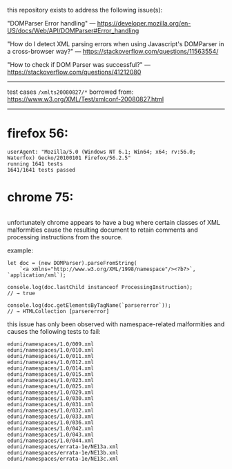 ﻿this repository exists to address the following issue(s):

"DOMParser Error handling" —
https://developer.mozilla.org/en-US/docs/Web/API/DOMParser#Error_handling

"How do I detect XML parsing errors when using Javascript's DOMParser in a cross-browser way?" —
https://stackoverflow.com/questions/11563554/

"How to check if DOM Parser was successful?" —
https://stackoverflow.com/questions/41212080

---

test cases `/xmlts20080827/*` borrowed from: https://www.w3.org/XML/Test/xmlconf-20080827.html

---

# firefox 56:

```
userAgent: "Mozilla/5.0 (Windows NT 6.1; Win64; x64; rv:56.0; Waterfox) Gecko/20100101 Firefox/56.2.5"
running 1641 tests
1641/1641 tests passed
```

# chrome 75:

```

```

unfortunately chrome appears to have a bug where certain classes of XML malformities cause the resulting document to retain comments and processing instructions from the source.

example:

```
let doc = (new DOMParser).parseFromString(
	`<a xmlns="http://www.w3.org/XML/1998/namespace"/><?b?>`, `application/xml`);

console.log(doc.lastChild instanceof ProcessingInstruction);
// → true

console.log(doc.getElementsByTagName(`parsererror`));
// → HTMLCollection [parsererror]
```

this issue has only been observed with namespace-related malformities and causes the following tests to fail:

```
eduni/namespaces/1.0/009.xml
eduni/namespaces/1.0/010.xml
eduni/namespaces/1.0/011.xml
eduni/namespaces/1.0/012.xml
eduni/namespaces/1.0/014.xml
eduni/namespaces/1.0/015.xml
eduni/namespaces/1.0/023.xml
eduni/namespaces/1.0/025.xml
eduni/namespaces/1.0/029.xml
eduni/namespaces/1.0/030.xml
eduni/namespaces/1.0/031.xml
eduni/namespaces/1.0/032.xml
eduni/namespaces/1.0/033.xml
eduni/namespaces/1.0/036.xml
eduni/namespaces/1.0/042.xml
eduni/namespaces/1.0/043.xml
eduni/namespaces/1.0/044.xml
eduni/namespaces/errata-1e/NE13a.xml
eduni/namespaces/errata-1e/NE13b.xml
eduni/namespaces/errata-1e/NE13c.xml
```
